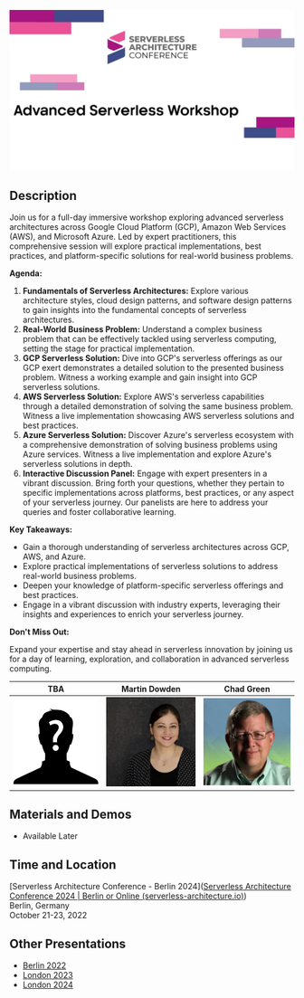 ![Advanced Serverless Workshop - Azure](thumbnail.jpg)

## Description
Join us for a full-day immersive workshop exploring advanced serverless architectures across Google Cloud Platform (GCP), Amazon Web Services (AWS), and Microsoft Azure. Led by expert practitioners, this comprehensive session will explore practical implementations, best practices, and platform-specific solutions for real-world business problems.

**Agenda:**

1. **Fundamentals of Serverless Architectures:** Explore various architecture styles, cloud design patterns, and software design patterns to gain insights into the fundamental concepts of serverless architectures.
2. **Real-World Business Problem:** Understand a complex business problem that can be effectively tackled using serverless computing, setting the stage for practical implementation.
3. **GCP Serverless Solution:** Dive into GCP's serverless offerings as our GCP exert demonstrates a detailed solution to the presented business problem. Witness a working example and gain insight into GCP serverless solutions.
4. **AWS Serverless Solution:** Explore AWS's serverless capabilities through a detailed demonstration of solving the same business problem. Witness a live implementation showcasing AWS serverless solutions and best practices.
5. **Azure Serverless Solution:** Discover Azure's serverless ecosystem with a comprehensive demonstration of solving business problems using Azure services. Witness a live implementation and explore Azure's serverless solutions in depth.
6. **Interactive Discussion Panel:** Engage with expert presenters in a vibrant discussion. Bring forth your questions, whether they pertain to specific implementations across platforms, best practices, or any aspect of your serverless journey. Our panelists are here to address your queries and foster collaborative learning.

**Key Takeaways:**

- Gain a thorough understanding of serverless architectures across GCP, AWS, and Azure.
- Explore practical implementations of serverless solutions to address real-world business problems.
- Deepen your knowledge of platform-specific serverless offerings and best practices.
- Engage in a vibrant discussion with industry experts, leveraging their insights and experiences to enrich your serverless journey.

**Don't Miss Out:**

Expand your expertise and stay ahead in serverless innovation by joining us for a day of learning, exploration, and collaboration in advanced serverless computing.

| TBA                                                          | Martin Dowden                                                | Chad Green                                                   |
| ------------------------------------------------------------ | ------------------------------------------------------------ | ------------------------------------------------------------ |
| <a href="README.md"><img src="tba.jpg" alt="TBA" style="width:200px;" /></a> | <a href="martine-dowden.md"><img src="martine-dowden.png" alt="Martine Dowden" style="width:200px;" /></a> | <a href="chad-green.md"><img src="chad-green.jpg" alt="Chad Green" style="width:200px;" /></a> |

## Materials and Demos

- Available Later

## Time and Location

[Serverless Architecture Conference - Berlin 2024]([Serverless Architecture Conference 2024 | Berlin or Online (serverless-architecture.io)](https://serverless-architecture.io/berlin/))  
Berlin, Germany  
October 21-23, 2022 

## Other Presentations
- [Berlin 2022](..\Berlin-2022\README.md) 
- [London 2023](..\London-2023\README.md)
- [London 2024](..\London-2024\README.md) 

